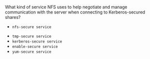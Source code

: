 What kind of service NFS uses to help negotiate and manage communication with the server when connecting to Kerberos-secured shares?
+ `nfs-secure service`
* `tmp-secure service`
* `kerberos-secure service`
* `enable-secure service`
* `yum-secure service`

